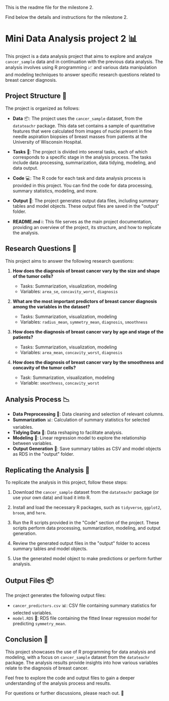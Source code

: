 This is the readme file for the milestone 2.

Find below the details and instructions for the milestone 2.


# Mini Data Analysis project 2 📊

This project is a data analysis project that aims to explore and analyze `cancer_sample` data and in continuation with the previous data analysis. The analysis involves using R programming 📈 and various data manipulation and modeling techniques to answer specific research questions related to breast cancer diagnosis.

## Project Structure 📂

The project is organized as follows:

- **Data** 📦: The project uses the `cancer_sample` dataset, from the `datateachr` package. This data set contains a sample of quantitative features that were calculated from images of nuclei present in fine needle aspiration biopsies of breast masses from patients at the University of Wisconsin Hospital.

- **Tasks** 📝: The project is divided into several tasks, each of which corresponds to a specific stage in the analysis process. The tasks include data processing, summarization, data tidying, modeling, and data output.

- **Code** 💻: The R code for each task and data analysis process is provided in this project. You can find the code for data processing, summary statistics, modeling, and more.

- **Output** 📄: The project generates output data files, including summary tables and model objects. These output files are saved in the "output" folder.

- **README.md** ℹ️: This file serves as the main project documentation, providing an overview of the project, its structure, and how to replicate the analysis.

## Research Questions 🤔

This project aims to answer the following research questions:

1. **How does the diagnosis of breast cancer vary by the size and shape of the tumor cells?**
   - Tasks: Summarization, visualization, modeling
   - Variables: `area_se`, `concavity_worst`, `diagnosis`

2. **What are the most important predictors of breast cancer diagnosis among the variables in the dataset?**
   - Tasks: Summarization, visualization, modeling
   - Variables: `radius_mean`, `symmetry_mean`, `diagnosis`, `smoothness`

3. **How does the diagnosis of breast cancer vary by age and stage of the patients?**
   - Tasks: Summarization, visualization, modeling
   - Variables: `area_mean`, `concavity_worst`, `diagnosis`

4. **How does the diagnosis of breast cancer vary by the smoothness and concavity of the tumor cells?**
   - Task: Summarization, visualization, modeling
   - Variable: `smoothness`, `concavity_worst`

## Analysis Process 📉

- **Data Preprocessing** 🧹: Data cleaning and selection of relevant columns.
- **Summarization** 📊: Calculation of summary statistics for selected variables.
- **Tidying Data** 🧼: Data reshaping to facilitate analysis.
- **Modeling** 🧪: Linear regression model to explore the relationship between variables.
- **Output Generation** 💾: Save summary tables as CSV and model objects as RDS in the "output" folder.

## Replicating the Analysis 🔄

To replicate the analysis in this project, follow these steps:

1. Download the `cancer_sample` dataset from the `datateachr` package (or use your own data) and load it into R.

2. Install and load the necessary R packages, such as `tidyverse`, `ggplot2`, `broom`, and `here`.

3. Run the R scripts provided in the "Code" section of the project. These scripts perform data processing, summarization, modeling, and output generation.

4. Review the generated output files in the "output" folder to access summary tables and model objects.

5. Use the generated model object to make predictions or perform further analysis.

## Output Files 📦

The project generates the following output files:

- `cancer_predictors.csv` 📊: CSV file containing summary statistics for selected variables.
- `model.RDS` 🧾: RDS file containing the fitted linear regression model for predicting `symmetry_mean`.

## Conclusion 📝

This project showcases the use of R programming for data analysis and modeling, with a focus on `cancer_sample` dataset from the `datateachr` package. The analysis results provide insights into how various variables relate to the diagnosis of breast cancer.

Feel free to explore the code and output files to gain a deeper understanding of the analysis process and results.

For questions or further discussions, please reach out. 📧
